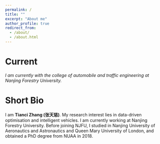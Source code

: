 ```yaml
---
permalink: /
title: ""
excerpt: "About me"
author_profile: true
redirect_from: 
  - /about/
  - /about.html
---
```


Current
===

*I am currently with the college of automobile and traffic engineering at Nanjing Forestry University.*


Short Bio
===

I am **Tianci Zhang (张天慈)**. My research interest lies in data-driven optimisation and intelligent vehicles. I am currently working at Nanjing Forestry University. Before joining NJFU, I studied in Nanjing University of Aeronautics and Astronautics and Queen Mary University of London, and obtained a PhD degree from NUAA in 2018. 


